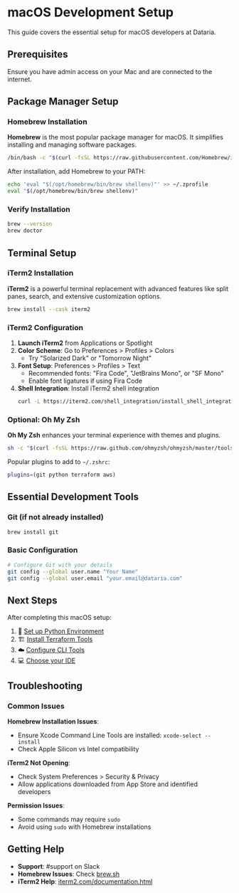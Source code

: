 # macOS Development Setup

This guide covers the essential setup for macOS developers at Dataria.

## Prerequisites

Ensure you have admin access on your Mac and are connected to the internet.

## Package Manager Setup

### Homebrew Installation

**Homebrew** is the most popular package manager for macOS. It simplifies installing and managing software packages.

```bash
/bin/bash -c "$(curl -fsSL https://raw.githubusercontent.com/Homebrew/install/HEAD/install.sh)"
```

After installation, add Homebrew to your PATH:
```bash
echo 'eval "$(/opt/homebrew/bin/brew shellenv)"' >> ~/.zprofile
eval "$(/opt/homebrew/bin/brew shellenv)"
```

### Verify Installation
```bash
brew --version
brew doctor
```

## Terminal Setup

### iTerm2 Installation

**iTerm2** is a powerful terminal replacement with advanced features like split panes, search, and extensive customization options.

```bash
brew install --cask iterm2
```

### iTerm2 Configuration

1. **Launch iTerm2** from Applications or Spotlight
2. **Color Scheme**: Go to Preferences > Profiles > Colors
   - Try "Solarized Dark" or "Tomorrow Night"
3. **Font Setup**: Preferences > Profiles > Text
   - Recommended fonts: "Fira Code", "JetBrains Mono", or "SF Mono"
   - Enable font ligatures if using Fira Code
4. **Shell Integration**: Install iTerm2 shell integration
   ```bash
   curl -L https://iterm2.com/shell_integration/install_shell_integration_and_utilities.sh | bash
   ```

### Optional: Oh My Zsh

**Oh My Zsh** enhances your terminal experience with themes and plugins.

```bash
sh -c "$(curl -fsSL https://raw.github.com/ohmyzsh/ohmyzsh/master/tools/install.sh)"
```

Popular plugins to add to `~/.zshrc`:
```bash
plugins=(git python terraform aws)
```

## Essential Development Tools

### Git (if not already installed)
```bash
brew install git
```

### Basic Configuration
```bash
# Configure Git with your details
git config --global user.name "Your Name"
git config --global user.email "your.email@dataria.com"
```

## Next Steps

After completing this macOS setup:

1. 🐍 [Set up Python Environment](./python-setup.md)
2. 🏗 [Install Terraform Tools](./terraform-setup.md)
3. ☁️ [Configure CLI Tools](./cli-tools.md)
4. 💻 [Choose your IDE](./ide-setup.md)

## Troubleshooting

### Common Issues

**Homebrew Installation Issues**:
- Ensure Xcode Command Line Tools are installed: `xcode-select --install`
- Check Apple Silicon vs Intel compatibility

**iTerm2 Not Opening**:
- Check System Preferences > Security & Privacy
- Allow applications downloaded from App Store and identified developers

**Permission Issues**:
- Some commands may require `sudo`
- Avoid using `sudo` with Homebrew installations

## Getting Help

- **Support**: #support on Slack
- **Homebrew Issues**: Check [brew.sh](https://brew.sh)
- **iTerm2 Help**: [iterm2.com/documentation.html](https://iterm2.com/documentation.html)